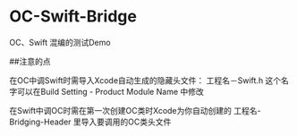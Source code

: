 # OC-Swift-Bridge

OC、Swift 混编的测试Demo


##注意的点

在OC中调Swift时需导入Xcode自动生成的隐藏头文件： 工程名－Swift.h
这个名字可以在Build Setting - Product Module Name 中修改

在Swift中调OC时需在第一次创建OC类时Xcode为你自动创建的 工程名-Bridging-Header 里导入要调用的OC类头文件
